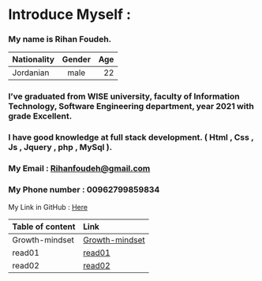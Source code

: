 
# Introduce Myself :
### My name is Rihan Foudeh.

| Nationality	 | Gender     | Age   | 
| :---         |    :----:  |  ---: | 
| Jordanian	   | male       | 22    | 

### I’ve graduated from WISE university, faculty of Information Technology, Software Engineering department, year 2021 with grade Excellent.
### I have good knowledge at full stack development. ( Html , Css , Js , Jquery , php , MySql ).

### My Email : Rihanfoudeh@gmail.com 
### My Phone number : 00962799859834 
My Link in GitHub : [Here](https://github.com/RihanFoudeh) 


|  Table of content      |      Link                                                                         | 
|:--- | :---                                                                          |  
|Growth-mindset|[Growth-mindset](https://rihanfoudeh.github.io/Reading-note/Growth-mindset ) | 
|read01|[read01](https://rihanfoudeh.github.io/Reading-note/read01)             |
|read02|[read02](https://rihanfoudeh.github.io/Reading-note/read02)                  |



